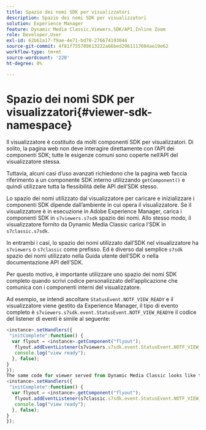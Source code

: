 ```yaml
---
title: Spazio dei nomi SDK per visualizzatori
description: Spazio dei nomi SDK per visualizzatori
solution: Experience Manager
feature: Dynamic Media Classic,Viewers,SDK/API,Inline Zoom
role: Developer,User
exl-id: 62b61a17-f9ae-4e71-bd78-276674193044
source-git-commit: 4f81f755789613222a66bed2961117604ae19e62
workflow-type: tm+mt
source-wordcount: '220'
ht-degree: 0%

---
```


# Spazio dei nomi SDK per visualizzatori{#viewer-sdk-namespace}

Il visualizzatore è costituito da molti componenti SDK per visualizzatori. Di solito, la pagina web non deve interagire direttamente con l’API dei componenti SDK; tutte le esigenze comuni sono coperte nell’API del visualizzatore stessa.

Tuttavia, alcuni casi d’uso avanzati richiedono che la pagina web faccia riferimento a un componente SDK interno utilizzando `getComponent()` e quindi utilizzare tutta la flessibilità delle API dell’SDK stesso.

Lo spazio dei nomi utilizzato dal visualizzatore per caricare e inizializzare i componenti SDK dipende dall’ambiente in cui opera il visualizzatore. Se il visualizzatore è in esecuzione in Adobe Experience Manager, carica i componenti SDK in `s7viewers.s7sdk` spazio dei nomi. Allo stesso modo, il visualizzatore fornito da Dynamic Media Classic carica l’SDK in `s7classic.s7sdk`.

In entrambi i casi, lo spazio dei nomi utilizzato dall’SDK nel visualizzatore ha `s7viewers` o `s7classic` come prefisso. Ed è diverso dal semplice `s7sdk` spazio dei nomi utilizzato nella Guida utente dell’SDK o nella documentazione API dell’SDK.

Per questo motivo, è importante utilizzare uno spazio dei nomi SDK completo quando scrivi codice personalizzato dell’applicazione che comunica con i componenti interni del visualizzatore.

Ad esempio, se intendi ascoltare `StatusEvent.NOTF_VIEW_READY` e il visualizzatore viene gestito da Experience Manager, il tipo di evento completo è `s7viewers.s7sdk.event.StatusEvent.NOTF_VIEW_READY`e il codice del listener di eventi è simile al seguente:

```javascript {.line-numbers}
<instance>.setHandlers({ 
 "initComplete":function() { 
  var flyout = <instance>.getComponent("flyout"); 
   flyout.addEventListener(s7viewers.s7sdk.event.StatusEvent.NOTF_VIEW_READY, function(e) { 
   console.log("view ready"); 
  }, false); 
} 
}); 
The same code for viewer served from Dynamic Media Classic looks like this: 
<instance>.setHandlers({ 
 "initComplete":function() { 
  var flyout = <instance>.getComponent("flyout"); 
   flyout.addEventListener(s7classic.s7sdk.event.StatusEvent.NOTF_VIEW_READY, function(e) { 
   console.log("view ready"); 
  }, false); 
} 
});
```
